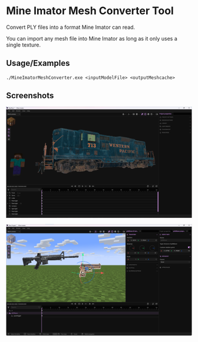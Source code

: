 
# Mine Imator Mesh Converter Tool

Convert PLY files into a format Mine Imator can read.

You can import any mesh file into Mine Imator as long as it only uses a single texture.
## Usage/Examples

```
./MineImatorMeshConverter.exe <inputModelFile> <outputMeshcache>
```


## Screenshots

![App Screenshot](https://raw.githubusercontent.com/Team-Remade/MineImatorMeshConverterTool/refs/heads/master/screenshots/train.png)

![App Screenshot](https://raw.githubusercontent.com/Team-Remade/MineImatorMeshConverterTool/refs/heads/master/screenshots/guns.png)

